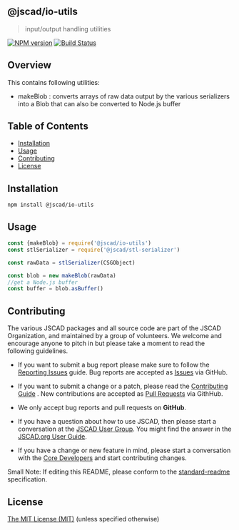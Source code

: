 ## @jscad/io-utils

> input/output handling utilities

[![NPM version](https://badge.fury.io/js/%40jscad%2Fio-utils.svg)](https://badge.fury.io/js/%40jscad%2Fio-utils)
[![Build Status](https://travis-ci.org/jscad/io.svg)](https://travis-ci.org/jscad/io-utils)

## Overview

This contains following utilities:

- makeBlob : converts arrays of raw data output by the various serializers into
a Blob that can also be converted to Node.js buffer

## Table of Contents

- [Installation](#installation)
- [Usage](#usage)
- [Contributing](#contributing)
- [License](#license)

## Installation

```
npm install @jscad/io-utils
```

## Usage

```javascript
const {makeBlob} = require('@jscad/io-utils')
const stlSerializer = require('@jscad/stl-serializer')

const rawData = stlSerializer(CSGObject)

const blob = new makeBlob(rawData)
//get a Node.js buffer
const buffer = blob.asBuffer()

```

## Contributing

The various JSCAD packages and all source code are part of the JSCAD Organization, and maintained by a group of volunteers.
We welcome and encourage anyone to pitch in but please take a moment to read the following guidelines.

* If you want to submit a bug report please make sure to follow the [Reporting Issues](https://github.com/jscad/OpenJSCAD.org/wiki/Reporting-Issues) guide. Bug reports are accepted as [Issues](https://github.com/jscad/OpenJSCAD.org/issues/) via GitHub.

* If you want to submit a change or a patch, please read the [Contributing Guide](../../CONTRIBUTING.md) . New contributions are accepted as [Pull Requests](https://github.com/jscad/OpenJSCAD.org/pulls/) via GithHub.

* We only accept bug reports and pull requests on **GitHub**.

* If you have a question about how to use JSCAD, then please start a conversation at the [JSCAD User Group](https://openjscad.xyz/forum.html). You might find the answer in the [JSCAD.org User Guide](https://www.openjscad.xyz/guide.html).

* If you have a change or new feature in mind, please start a conversation with the [Core Developers](https://openjscad.xyz/forum.html) and start contributing changes.

Small Note: If editing this README, please conform to the [standard-readme](https://github.com/RichardLitt/standard-readme) specification.

## License

[The MIT License (MIT)](../../LICENSE)
(unless specified otherwise)
